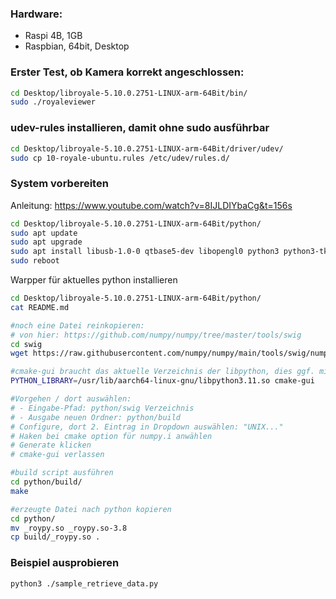 ### Hardware:
- Raspi 4B, 1GB
- Raspbian, 64bit, Desktop

### Erster Test, ob Kamera korrekt angeschlossen:

```bash
cd Desktop/libroyale-5.10.0.2751-LINUX-arm-64Bit/bin/
sudo ./royaleviewer 
```

### udev-rules installieren, damit ohne sudo ausführbar
```bash
cd Desktop/libroyale-5.10.0.2751-LINUX-arm-64Bit/driver/udev/
sudo cp 10-royale-ubuntu.rules /etc/udev/rules.d/
```

### System vorbereiten
Anleitung: https://www.youtube.com/watch?v=8IJLDIYbaCg&t=156s
```bash
cd Desktop/libroyale-5.10.0.2751-LINUX-arm-64Bit/python/
sudo apt update
sudo apt upgrade
sudo apt install libusb-1.0-0 qtbase5-dev libopengl0 python3 python3-tk python3-matplotlib python3-numpy cmake cmake-gui swig
sudo reboot
````

Warpper für aktuelles python installieren
```bash
cd Desktop/libroyale-5.10.0.2751-LINUX-arm-64Bit/python/
cat README.md 

#noch eine Datei reinkopieren:
# von hier: https://github.com/numpy/numpy/tree/master/tools/swig
cd swig
wget https://raw.githubusercontent.com/numpy/numpy/main/tools/swig/numpy.i

#cmake-gui braucht das aktuelle Verzeichnis der libpython, dies ggf. mit find zuvor suchen
PYTHON_LIBRARY=/usr/lib/aarch64-linux-gnu/libpython3.11.so cmake-gui 

#Vorgehen / dort auswählen:
# - Eingabe-Pfad: python/swig Verzeichnis
# - Ausgabe neuen Ordner: python/build
# Configure, dort 2. Eintrag in Dropdown auswählen: "UNIX..."
# Haken bei cmake option für numpy.i anwählen
# Generate klicken
# cmake-gui verlassen

#build script ausführen
cd python/build/
make

#erzeugte Datei nach python kopieren
cd python/
mv _roypy.so _roypy.so-3.8
cp build/_roypy.so .
```
### Beispiel ausprobieren
```bash
python3 ./sample_retrieve_data.py 
````

